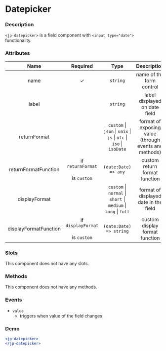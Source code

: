# Datepicker

### Description

`<jp-datepicker>` is a field component with `<input type="date">` functionality.

### Attributes

| **Name** | **Required** | **Type** | **Description** |
| :----: | :----: | :----: | :---: |
| name | ✓ | `string` |  name of the form control |
| label |  | `string` |  label displayed on date field |
| returnFormat |  | `custom` \| `json` \| `unix` \| `js` \| `utc` \| `iso` \| `isoDate` |  format of exposing value (through events and methods) |
| returnFormatFunction | if `returnFormat` <br></br> is `custom` | `(date:Date) => any` |  custom return format function |
| displayFormat |  | `custom` \| `normal` \| `short` \| `medium` \| `long` \| `full` |  format of displayed date in the field |
| displayFormatFunction | if `displayFormat` <br></br> is `custom` | `(date:Date) => string` |  custom display format function |

  
### Slots

This component does not have any slots.

### Methods

This component does not have any methods.

### Events

- `value` 
  - triggers when value of the field changes

### Demo

```jsx live
<jp-datepicker>
</jp-datepicker>
```
